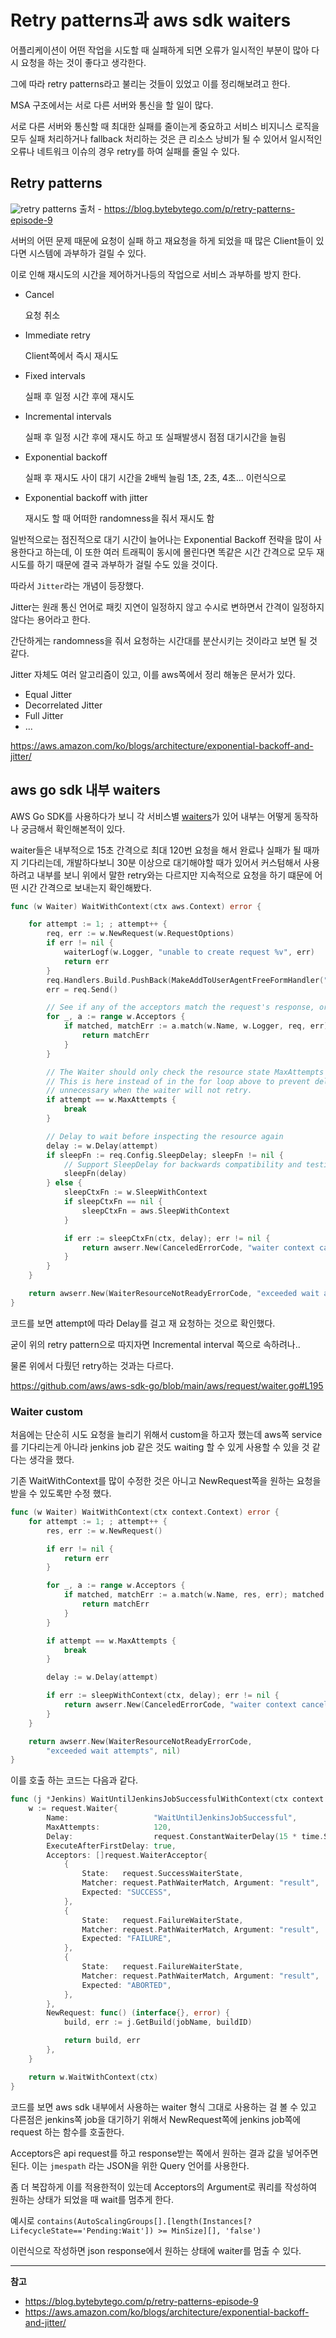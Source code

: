 # Retry patterns과 aws sdk waiters


어플리케이션이 어떤 작업을 시도할 때 실패하게 되면 오류가 일시적인 부분이 많아 다시 요청을 하는 것이 좋다고 생각한다.

그에 따라 retry patterns라고 불리는 것들이 있었고 이를 정리해보려고 한다.

<!--more-->

MSA 구조에서는 서로 다른 서버와 통신을 할 일이 많다.

서로 다른 서버와 통신할 때 최대한 실패를 줄이는게 중요하고 서비스 비지니스 로직을 모두 실패 처리하거나 fallback 처리하는 것은 큰 리소스 낭비가 될 수 있어서 일시적인 오류나 네트워크 이슈의 경우 retry를 하여 실패를 줄일 수 있다.


## Retry patterns

![retry patterns](https://substackcdn.com/image/fetch/w_1456,c_limit,f_webp,q_auto:good,fl_progressive:steep/https%3A%2F%2Fbucketeer-e05bbc84-baa3-437e-9518-adb32be77984.s3.amazonaws.com%2Fpublic%2Fimages%2F8909aa28-5822-4347-862b-000bd334d8b6_2403x1140.jpeg "retry patterns")
출처 - https://blog.bytebytego.com/p/retry-patterns-episode-9

서버의 어떤 문제 때문에 요청이 실패 하고 재요청을 하게 되었을 때 많은 Client들이 있다면 시스템에 과부하가 걸릴 수 있다. 

이로 인해 재시도의 시간을 제어하거나등의 작업으로 서비스 과부하를 방지 한다.

* Cancel
    
    요청 취소

* Immediate retry

    Client쪽에서 즉시 재시도

* Fixed intervals

    실패 후 일정 시간 후에 재시도

* Incremental intervals

    실패 후 일정 시간 후에 재시도 하고 또 실패발생시 점점 대기시간을 늘림

* Exponential backoff

    실패 후 재시도 사이 대기 시간을 2배씩 늘림 1초, 2초, 4초... 이런식으로

* Exponential backoff with jitter

    재시도 할 때 어떠한 randomness을 줘서 재시도 함

일반적으로는 점진적으로 대기 시간이 늘어나는 Exponential Backoff 전략을 많이 사용한다고 하는데, 이 또한 여러 트래픽이 동시에 몰린다면 똑같은 시간 간격으로 모두 재시도를 하기 때문에 결국 과부하가 걸릴 수도 있을 것이다.

따라서 `Jitter`라는 개념이 등장했다.

Jitter는 원래 통신 언어로 패킷 지연이 일정하지 않고 수시로 변하면서 간격이 일정하지 않다는 용어라고 한다.

간단하게는 randomness을 줘서 요청하는 시간대를 분산시키는 것이라고 보면 될 것 같다.

Jitter 자체도 여러 알고리즘이 있고, 이를 aws쪽에서 정리 해놓은 문서가 있다.

* Equal Jitter
* Decorrelated Jitter
* Full Jitter
* ...

https://aws.amazon.com/ko/blogs/architecture/exponential-backoff-and-jitter/


## aws go sdk 내부 waiters

AWS Go SDK를 사용하다가 보니 각 서비스별 [waiters](https://github.com/aws/aws-sdk-go/blob/main/service/codedeploy/waiters.go)가 있어 내부는 어떻게 동작하나 궁금해서 확인해본적이 있다.

waiter들은 내부적으로 15초 간격으로 최대 120번 요청을 해서 완료나 실패가 될 때까지 기다리는데, 개발하다보니 30분 이상으로 대기해야할 때가 있어서 커스텀해서 사용하려고 내부를 보니 위에서 말한 retry와는 다르지만 지속적으로 요청을 하기 떄문에 어떤 시간 간격으로 보내는지 확인해봤다.

```go
func (w Waiter) WaitWithContext(ctx aws.Context) error {

	for attempt := 1; ; attempt++ {
		req, err := w.NewRequest(w.RequestOptions)
		if err != nil {
			waiterLogf(w.Logger, "unable to create request %v", err)
			return err
		}
		req.Handlers.Build.PushBack(MakeAddToUserAgentFreeFormHandler("Waiter"))
		err = req.Send()

		// See if any of the acceptors match the request's response, or error
		for _, a := range w.Acceptors {
			if matched, matchErr := a.match(w.Name, w.Logger, req, err); matched {
				return matchErr
			}
		}

		// The Waiter should only check the resource state MaxAttempts times
		// This is here instead of in the for loop above to prevent delaying
		// unnecessary when the waiter will not retry.
		if attempt == w.MaxAttempts {
			break
		}

		// Delay to wait before inspecting the resource again
		delay := w.Delay(attempt)
		if sleepFn := req.Config.SleepDelay; sleepFn != nil {
			// Support SleepDelay for backwards compatibility and testing
			sleepFn(delay)
		} else {
			sleepCtxFn := w.SleepWithContext
			if sleepCtxFn == nil {
				sleepCtxFn = aws.SleepWithContext
			}

			if err := sleepCtxFn(ctx, delay); err != nil {
				return awserr.New(CanceledErrorCode, "waiter context canceled", err)
			}
		}
	}

	return awserr.New(WaiterResourceNotReadyErrorCode, "exceeded wait attempts", nil)
}
```

코드를 보면 attempt에 따라 Delay를 걸고 재 요청하는 것으로 확인했다.

굳이 위의 retry pattern으로 따지자면 Incremental interval 쪽으로 속하려나..

물론 위에서 다뤘던 retry하는 것과는 다르다.

https://github.com/aws/aws-sdk-go/blob/main/aws/request/waiter.go#L195

### Waiter custom

처음에는 단순히 시도 요청을 늘리기 위해서 custom을 하고자 했는데 aws쪽 service를 기다리는게 아니라 jenkins job 같은 것도 waiting 할 수 있게 사용할 수 있을 것 같다는 생각을 했다.


기존 WaitWithContext를 많이 수정한 것은 아니고 NewRequest쪽을 원하는 요청을 받을 수 있도록만 수정 했다.

```go
func (w Waiter) WaitWithContext(ctx context.Context) error {
	for attempt := 1; ; attempt++ {
		res, err := w.NewRequest()

		if err != nil {
			return err
		}

		for _, a := range w.Acceptors {
			if matched, matchErr := a.match(w.Name, res, err); matched {
				return matchErr
			}
		}

		if attempt == w.MaxAttempts {
			break
		}

		delay := w.Delay(attempt)

		if err := sleepWithContext(ctx, delay); err != nil {
			return awserr.New(CanceledErrorCode, "waiter context canceled", err)
		}
	}

	return awserr.New(WaiterResourceNotReadyErrorCode,
		"exceeded wait attempts", nil)
}
```

이를 호출 하는 코드는 다음과 같다.
```go
func (j *Jenkins) WaitUntilJenkinsJobSuccessfulWithContext(ctx context.Context, jobName string, buildID int) error {
	w := request.Waiter{
		Name:                   "WaitUntilJenkinsJobSuccessful",
		MaxAttempts:            120,
		Delay:                  request.ConstantWaiterDelay(15 * time.Second),
		ExecuteAfterFirstDelay: true,
		Acceptors: []request.WaiterAcceptor{
			{
				State:   request.SuccessWaiterState,
				Matcher: request.PathWaiterMatch, Argument: "result",
				Expected: "SUCCESS",
			},
			{
				State:   request.FailureWaiterState,
				Matcher: request.PathWaiterMatch, Argument: "result",
				Expected: "FAILURE",
			},
			{
				State:   request.FailureWaiterState,
				Matcher: request.PathWaiterMatch, Argument: "result",
				Expected: "ABORTED",
			},
		},
		NewRequest: func() (interface{}, error) {
			build, err := j.GetBuild(jobName, buildID)

			return build, err
		},
	}

	return w.WaitWithContext(ctx)
}
```

코드를 보면 aws sdk 내부에서 사용하는 waiter 형식 그대로 사용하는 걸 볼 수 있고 다른점은 jenkins쪽 job을 대기하기 위해서 NewRequest쪽에 jenkins job쪽에 request 하는 함수를 호출한다.

Acceptors은 api request를 하고 response받는 쪽에서 원하는 결과 값을 넣어주면 된다. 이는 `jmespath` 라는 JSON을 위한 Query 언어를 사용한다.

좀 더 복잡하게 이를 적용한적이 있는데 Acceptors의 Argument로 쿼리를 작성하여 원하는 상태가 되었을 때 wait를 멈추게 한다.

예시로 `contains(AutoScalingGroups[].[length(Instances[?LifecycleState=='Pending:Wait']) >= MinSize][], 'false')`

이런식으로 작성하면 json response에서 원하는 상태에 waiter를 멈출 수 있다.

---

**참고**

* https://blog.bytebytego.com/p/retry-patterns-episode-9
* https://aws.amazon.com/ko/blogs/architecture/exponential-backoff-and-jitter/
